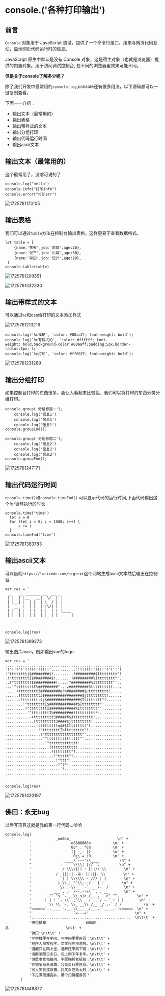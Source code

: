 # console.('各种打印输出')

## **前言**

`Console` 对象用于 JavaScript 调试，提供了一个命令行接口，用来与网页代码互动，显示网页代码运行时的信息。

JavaScript 原生中默认是没有 Console 对象，这是宿主对象（也就是浏览器）提供的内置对象。用于访问调试控制台, 在不同的浏览器里效果可能不同。

**但是关于console了解多少呢？**

除了我们开发中最常用的`console.log`,console还有很多用法，以下源码都可以一键复制查看。

下面一一介绍：

- 输出文本（最常用的）
- 输出表格
- 输出带样式的文本
- 输出分组打印
- 输出代码运行时间
- 输出ascii文本

## **输出文本（最常用的）**

这个最常用了，没啥可说的了

```
console.log('hello')
console.info("打印info")
console.error("打印err")
```

![1725781173105](C:\Users\Administrator\AppData\Roaming\Typora\typora-user-images\1725781173105.png)

## **输出表格**

我们可以通过`table`方法在控制台输出表格，这样更易于查看数据格式。

```
let table = [
    {name:'雪天',job:'前端',age:26},
    {name:'张三',job:'后端',age:30},
    {name:'李四',job:'设计',age:28},
 ]
console.table(table)
```

![1725781200551](C:\Users\Administrator\AppData\Roaming\Typora\typora-user-images\1725781200551.png)

![1725781332330](C:\Users\Administrator\AppData\Roaming\Typora\typora-user-images\1725781332330.png)

## 输出带样式的文本

可以通过`%c`和css给打印的文本添加样式

![1725781213216](C:\Users\Administrator\AppData\Roaming\Typora\typora-user-images\1725781213216.png)

```
console.log(`%c我是`, `color: #00aa7f; font-weight: bold`);
console.log(`%c有样式的`, `color: #ffffff; font-weight: bold;background-color:#00aaff;padding:5px;border-radius:5px;`);
console.log(`%c打印`, `color: #ff007f; font-weight: bold`);
```

![1725781231289](C:\Users\Administrator\AppData\Roaming\Typora\typora-user-images\1725781231289.png)

## **输出分组打印**

如果控制台打印的东西很多，会让人看起来比较乱，我们可以将打印的东西分类分组打印。

```
console.group('分组标题一');
    console.log('信息1')
    console.log('信息1')
    console.log('信息1')
console.groupEnd();
   
console.group('分组标题二');
    console.log('信息2')
    console.log('信息2')
    console.log('信息2')
console.groupEnd();
```

![1725781247171](C:\Users\Administrator\AppData\Roaming\Typora\typora-user-images\1725781247171.png)

## **输出代码运行时间**

`console.time()`和`console.timeEnd()` 可以显示代码的运行时间,下面代码输出这个for循环执行的时长

```
console.time('time')
  let a = 0
  for (let i = 0; i < 1000; i++) {
      a += i
  }
console.timeEnd('time')
```

![1725781383783](C:\Users\Administrator\AppData\Roaming\Typora\typora-user-images\1725781383783.png)

## **输出ascii文本**

可以借助`https://lunicode.com/bigtext`这个网站生成ascii文本然后输出在控制台

```
var res = `
  _    _ _______ __  __ _      
 | |  | |__   __|  \/  | |     
 | |__| |  | |  | \  / | |     
 |  __  |  | |  | |\/| | |     
 | |  | |  | |  | |  | | |____ 
 |_|  |_|  |_|  |_|  |_|______|
                                   
    `      
   
console.log(res)
```

![1725781399273](C:\Users\Administrator\AppData\Roaming\Typora\typora-user-images\1725781399273.png)

输出图片ascii，例如输出vue的logo

```
var res = `
.....................................................
'!'!'!'!'!!!!!!!!!!!'...........'!!!!!!!!!!!!'!'!'!'!
!"ttttttttj$########$!.........!#########$Itttttttt"!
.!"ttttttttI$########$!.......!#########%Itttttttt"'.
..!"ttttttttI$#########!....."#########%Itttttttt"'..
...'"ttttttttI%#########"..-z#########3ttttttttt(....
.....+ttttttttt3#########u!%########$uttttttttt!.....
......!tttttttttJ$#################$jttttttttt!......
.......!tttttttttj$###############$Itttttttt"!.......
........!"ttttttttI$#############$Itttttttt"!........
.........!"ttttttttI$###########%Itttttttt"'.........
..........'"ttttttttI%#########3ttttttttt*-..........
...........-+ttttttttt3######$Jttttttttt!............
.............(ttttttttt3####$jttttttttt!.............
..............!tttttttttu$#$Itttttttt"!..............
...............!"ttttttttI%Itttttttt"!...............
................!"ttttttttttttttttt"'................
.................'"ttttttttttttttt"'.................
..................'"ttttttttttttt!...................
....................(ttttttttttt!....................
.....................!tttttttt"!.....................
......................!"ttttt"!......................
.......................!"ttt"!.......................
........................!"t*-........................
.........................'!..........................
.....................................................
`      
      
console.log(res)
```

![1725781420197](C:\Users\Administrator\AppData\Roaming\Typora\typora-user-images\1725781420197.png)

## **佛曰：永无bug**

以后写项目这就是我的第一行代码...哈哈

```
console.log(
   '                   _oo0oo_                     \n' +
           '                  o8888888o          \n' +
           '                  88" . "88          \n' +
           '                  (| -_- |)          \n' +
           '                   O\\ = /O          \n' +
           "               ____/`---'\\____         \n" +
           "             .   ' \\\\| |// `.         \n" +
           '              / \\\\||| : |||// \\        \n' +
           '           / _||||| -卍- |||||- \\        \n' +
           '              | | \\\\\\ - /// | |        \n' +
           "            | \\_| ''\\---/'' | |        \n" +
           '             \\ .-\\__ `-` ___/-. /       \n' +
           "          ___`. .' /--.--\\ `. . __       \n" +
           '       ."" "< `.___\\_<|>_/___. ` >" "".        \n' +
           '      | | : `- \\`.;`\\ _ /`;.`/ - ` : | |       \n' +
           '        \\ \\ `-. \\_ __\\ /__ _/ .-` / /          \n' +
           "======`-.____`-.___\\_____/___.-`____.-'======  \n" +
           "                   `=---='                     \n" +
           '.............................................  \n\t\t' +
           '佛祖镇楼                  BUG辟易                          \n\t' +
           '佛曰:\n\t\t' +
           '写字楼里写字间，写字间里程序员；\n\t\t' +
           '程序人员写程序，又拿程序换酒钱。\n\t\t' +
           '酒醒只在网上坐，酒醉还来网下眠；\n\t\t' +
           '酒醉酒醒日复日，网上网下年复年。\n\t\t' +
           '但愿老死电脑间，不愿鞠躬老板前；\n\t\t' +
           '奔驰宝马贵者趣，公交自行程序员。\n\t\t' +
           '别人笑我忒疯癫，我笑自己命太贱；\n\t\t' +
           '不见满街漂亮妹，哪个归得程序员？'
       )
```

![1725781446877](C:\Users\Administrator\AppData\Roaming\Typora\typora-user-images\1725781446877.png)

